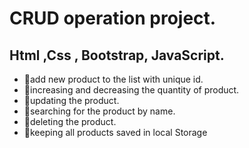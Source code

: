 # CRUD operation project.

## Html ,Css , Bootstrap, JavaScript.

* 📌add new product to the list with unique id.
* 📌increasing and decreasing the quantity of product. 
* 📌updating the product. 
* 📌searching for the product by name.
* 📌deleting the product. 
* 📌keeping all products saved in local Storage
